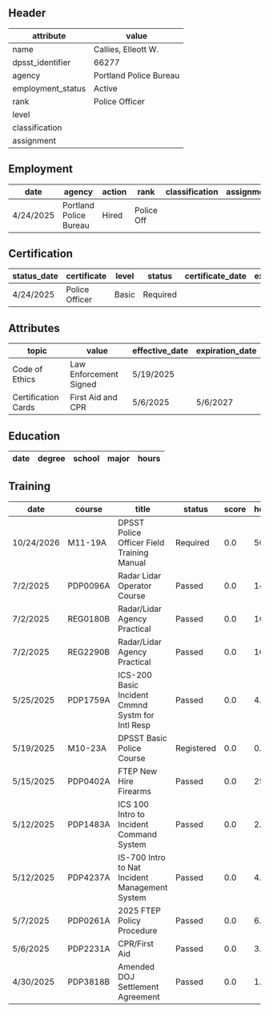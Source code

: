 ## Header
| attribute | value |
| --------- | ----- |
| name | Callies, Elleott W. |
| dpsst_identifier | 66277 |
| agency | Portland Police Bureau |
| employment_status | Active |
| rank | Police Officer |
| level |  |
| classification |  |
| assignment |  |
## Employment
| date | agency | action | rank | classification | assignment |
| ---- | ------ | ------ | ---- | -------------- | ---------- |
| 4/24/2025 | Portland Police Bureau | Hired | Police Off |  |  |
## Certification
| status_date | certificate | level | status | certificate_date | expiration_date | probation_date |
| ----------- | ----------- | ----- | ------ | ---------------- | --------------- | -------------- |
| 4/24/2025 | Police Officer | Basic | Required |  |  | 10/24/2026 |
## Attributes
| topic | value | effective_date | expiration_date |
| ----- | ----- | -------------- | --------------- |
| Code of Ethics | Law Enforcement Signed | 5/19/2025 |  |
| Certification Cards | First Aid and CPR | 5/6/2025 | 5/6/2027 |
## Education
| date | degree | school | major | hours |
| ---- | ------ | ------ | ----- | ----- |
## Training
| date | course | title | status | score | hours |
| ---- | ------ | ----- | ------ | ----- | ----- |
| 10/24/2026 | M11-19A | DPSST Police Officer Field Training Manual | Required | 0.0 | 50.00 |
| 7/2/2025 | PDP0096A | Radar Lidar Operator Course | Passed | 0.0 | 14.00 |
| 7/2/2025 | REG0180B | Radar/Lidar Agency Practical | Passed | 0.0 | 16.00 |
| 7/2/2025 | REG2290B | Radar/Lidar Agency Practical | Passed | 0.0 | 16.00 |
| 5/25/2025 | PDP1759A | ICS-200 Basic Incident Cmmnd Systm for Intl Resp | Passed | 0.0 | 4.00 |
| 5/19/2025 | M10-23A | DPSST Basic Police Course | Registered | 0.0 | 0.00 |
| 5/15/2025 | PDP0402A | FTEP New Hire Firearms | Passed | 0.0 | 25.00 |
| 5/12/2025 | PDP1483A | ICS 100 Intro to Incident Command System | Passed | 0.0 | 2.00 |
| 5/12/2025 | PDP4237A | IS-700 Intro to Nat Incident Management System | Passed | 0.0 | 4.00 |
| 5/7/2025 | PDP0261A | 2025 FTEP Policy  Procedure | Passed | 0.0 | 6.00 |
| 5/6/2025 | PDP2231A | CPR/First Aid | Passed | 0.0 | 3.00 |
| 4/30/2025 | PDP3818B | Amended DOJ Settlement Agreement | Passed | 0.0 | 1.00 |
